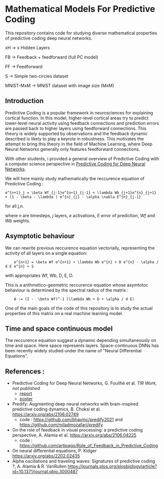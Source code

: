 # Mathematical Models For Predictive Coding

This repository contains code for studying diverse mathematical properties of predictive coding deep neural networks.

xH -> x Hidden Layers

FB -> Feedback + feedforward (full PC model)

FF -> Feedforward

S -> Simple two-circles dataset

MNIST-MxM -> MNIST dataset with image size (MxM)


## Introduction

Predictive Coding is a popular framework in neurosciences for explaining cortical function. In this model, higher-level cortical areas try to predict lower-level neural activity using feedback connections and prediction errors are passed back to higher layers using feedforward connections. This theory is widely supported by observations and the feedback dynamic described is likely to play a keyrole in robustness. This motivates the attempt to bring this theory in the field of Machine Learning, where Deep Neural Networks generally only features feedforward connections.

With other students, i provided a general overview of Predictive Coding with a computer science perspective in [Predictive Coding for Deep Neural Networks](https://raw.githubusercontent.com/gfouilhe/MathModelForPredCod/main/TIR/Rapport.pdf).

We will here mainly study mathematically the reccurence equation of Predictive Coding : 

    e^{n+1}_j = \beta Wf_{j-1}e^{n+1}_{j-1} + \lambda Wb_{j+1}e^{n}_{j+1} + (1 - \beta - \lambda ) e^{n}_{j} - \alpha \nabla E^{n}_{j-1}

for all j,n.

where *n* are timesteps, *j* layers, *e* activations, *E* error of prediction, *Wf* and *Wb* weights.

## Asymptotic behaviour

We can rewrite previous reccurence equation vectorially, representing the activity of all layers on a single equation:

        e^{n+1} = \beta Wf e^{n+1} + \lambda Wb e^{n} + D e^{n} - \alpha / d E e^{n} + S
        
with appropriates Wf, Wb, D, E, D. 

This is a arithmetico-geometric reccurence equation whose asymtotoc behaviour is determined by the spectral radius of the matrix :
    
        A := (I -  \beta Wf)^-1 (\lambda Wb + D + \alpha / d E)
        
One of the main goals of the code of this repository is to study the actual properties of this matrix on a real machine learning model.

## Time and space continuous model

The reccurence equation suggest a dynamic depending simultaneously on time and space. Here space represents layers. 
Space-continuous DNNs has been recently widely studied under the name of "Neural Differential Equations". 

## References :
- Predictive Coding for Deep Neural Networks, G. Fouilhé et al. *TIR Work, not published* 
  - [report](https://raw.githubusercontent.com/gfouilhe/MathModelForPredCod/main/TIR/Rapport.pdf)
  - [poster](https://raw.githubusercontent.com/gfouilhe/MathModelForPredCod/main/TIR/Poster.pdf)
- Predify: Augmenting deep neural networks with brain-inspired predictive coding dynamics, B. Choksi et al. https://arxiv.org/abs/2106.02749
  - code : https://github.com/bhavinc/predify2021 and https://github.com/miladmozafari/predify
- On the role of feedback in visual processing: a predictive coding perspective,  A. Alamia et al. https://arxiv.org/abs/2106.04225
  - code : https://github.com/artipago/Role_of_Feedback_in_Predictive_Coding  
- On neural differential equations, P. Kidger https://arxiv.org/abs/2202.02435
- Alpha oscillations and traveling waves: Signatures of predictive coding ?, A. Alamia & R. VanRullen https://journals.plos.org/plosbiology/article?id=10.1371/journal.pbio.3000487
